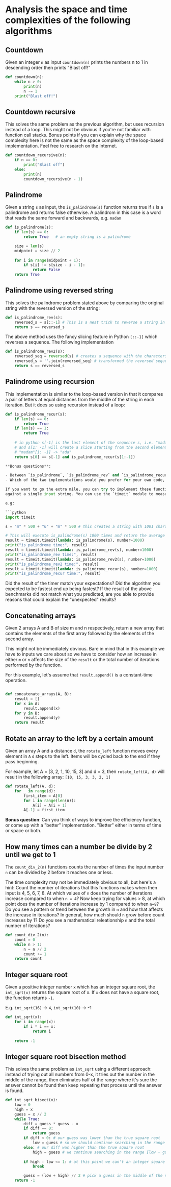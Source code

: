 # Analysis the space and time complexities of the following algorithms


## Countdown

Given an integer `n` as input `countdown(n)` prints the numbers n to 1 in descending
order then prints "Blast off!"

```python
def countdown(n):
    while n > 0:
        print(n)
        n -= 1
    print("Blast off!")
```

## Countdown recursive

This solves the same problem as the previous algorithm, but uses recursion instead of a loop.
This might not be obvious if you're not familiar with function call stacks. Bonus points
if you can explain why the space complexity here is not the same as the space complexity
of the loop-based implementation. Feel free to research on the Internet.

```python
def countdown_recursive(n):
    if n == 0:
        print("Blast off")
    else:
        print(n)
        countdown_recursive(n - 1)
```

## Palindrome

Given a string `s` as input, the `is_palindrome(s)` function returns true if `s` is a palindrome
and returns false otherwise. A palindrom in this case is a word that reads the same forward and
backwards, e.g. `madam`

```python
def is_palindrome(s):
    if len(s) == 0:
        return True   # an empty string is a palindrome

    size = len(s)
    midpoint = size // 2
    
    for i in range(midpoint + 1):
        if s[i] != s[size - i - 1]:
            return False
    return True
```

## Palindrome using reversed string

This solves the palindrome problem stated above by comparing the original
string with the reversed version of the string:

```python
def is_palindrome_rev(s):
    reversed_s = s[::-1] # This is a neat trick to reverse a string in python
    return s == reversed_s
```

The above method uses the fancy slicing feature in Python `[::-1]` which reverses
a sequence. The following implementation

```python
def is_palindrome_rev2(s):
    reversed_seq = reversed(s) # creates a sequence with the characters in the string in reverse
    reversed_s = ''.join(reversed_seq) # transformed the reversed sequence into a string
    return s == reversed_s
```

## Palindrome using recursion

This implementation is similar to the loop-based version in that it compares a pair of letters
at equal distances from the middle of the string in each iteration. But it does so using
recursion instead of a loop:

```python
def is_palindrome_recur(s):
    if len(s) == 0:
        return True
    if len(s) == 1:
        return True
    
    # in python s[-1] is the last element of the sequence s, i.e. "madam"[-1] -> "m"
    # and s[1: -1] will create a slice starting from the second element to the second last element
    # "madam"[1: -1] -> "ada"
    return s[0] == s[-1] and is_palindrome_recur(s[1:-1])

**Bonus questions**:

- Between `is_palindrome`, `is_palindrome_rev` and `is_palindrome_recur` which do you think is more efficient, and why?
- Which of the two implementations would you prefer for your own code, and why?

If you want to go the extra mile, you can try to implement these functions in an Python REPL and compare their runtimes
against a single input string. You can use the `timeit` module to measure their run times.

e.g:

```python
import timeit

s = "m" * 500 + "u" + "m" * 500 # this creates a string with 1001 characters, 500 'm' followed by a 'u' followed by 500 'm'.

# This will execute is_palindrome(s) 1000 times and return the average execution time in seconds
result = timeit.timeit(lambda: is_palindrome(s), number=1000) 
print("is_palindrome time:", result)
result = timeit.timeit(lambda: is_palindrome_rev(s), number=1000) 
print("is_palindrome_rev time:", result)
result = timeit.timeit(lambda: is_palindrome_rev2(s), number=1000) 
print("is_palindrome_rev2 time:", result)
result = timeit.timeit(lambda: is_palindrome_recur(s), number=1000) 
print("is_palindrome_recur time:", result)
```

Did the result of the timer match your expectations? Did the algorithm you expected to be fastest end up being
fastest? If the result of the above benchmarks did not match what you predicted, are you able to provide reasons
that could explain the "unexpected" results?

## Concatenating arrays

Given 2 arrays A and B of size m and n respectively, return a new array that contains the elements of the first array followed
by the elements of the second array.

This might not be immediately obvious. Bare in mind that in this example we have to inputs we care about so we have to consider
how an increase in either `m` or `n` affects the size of the `result` or the total number of iterations performed by the function.

For this example, let's assume that `result.append()` is a constant-time operation.

```python

def concatenate_arrays(A, B):
    result = []
    for x in A:
        result.append(x)
    for y in B:
        result.append(y)
    return result
```

## Rotate an array to the left by a certain amount

Given an array A and a distance `d`, the `rotate_left` function moves every element in `A` `d` steps to the left.
Items will be cycled back to the end if they pass beginning.

For example, let A = [3, 2, 1, 10, 15, 3] and d = 3, then `rotate_left(A, d)` will result in the following array:
`[10, 15, 3, 3, 2, 1]`

```python
def rotate_left(A, d):
    for _ in range(d):
        first_item = A[0]
        for i in range(len(A)):
            A[i] = A[i + 1]
        A[-1] = first_item

```

**Bonus question**: Can you think of ways to improve the efficiency function, or come up with a "better" implementation. "Better"
either in terms of time or space or both.

## How many times can a number be divide by 2 until we get to 1

The `count_div_2(n)` functions counts the number of times the input number
`n` can be divided by 2 before it reaches one or less.

The time complexity may not be immediately obvious to all, but here's a hint:
Count the number of iterations that this functions makes when then input is 4, 5, 6, 7, 8.
At which values of `n` does the number of iterations increase compared to when `n = 4`?
Now keep trying for values > 8, at which point does the number of iterations increase by 1 compared
to when `n=8`? Do you see a pattern or trend between the growth in `n` and how that affects
the increase in iterations? In general, how much should `n` grow before count increases by 1? Do you
see a mathematical releationship `n` and the total number of iterations?

```python
def count_div_2(n):
    count = 0
    while n > 1:
        n = n // 2
        count += 1
    return count
```

## Integer square root

Given a positive integer number `x` which has an integer square root, the `int_sqrt(x)` returns
the square root of x. If `x` does not have a square root, the function returns `-1`.

E.g. `int_sqrt(16)` -> `4`, `int_sqrt(10)` -> -1

```python
def int_sqrt(x):
    for i in range(x):
        if i * i == x:
            return i
    
    return -1
```

## Integer square root bisection method

This solves the same problem as `int_sqrt` using a different approach:
instead of trying out all numbers from 0-x, it tries out the number in the middle
of the range, then eliminates half of the range where it's sure the answer cannot be found
then keep repeating that process until the answer is found.


```python
def int_sqrt_bisect(x):
    low = 0
    high = x
    guess = x // 2
    while True:
        diff = guess * guess - x
        if diff == 0:
            return guess
        if diff < 0: # our guess was lower than the true square root
            low = guess # so we should continue searching in the range [guess - high]
        else: # our diff was higher than the true square root
            high = guess # we continue searching in the range [low - guess]
        
        if high - low <= 1: # at this point we can't an integer square root for x
            break

        guess = (low + high) // 2 # pick a guess in the middle of the new range
    return -1
```
